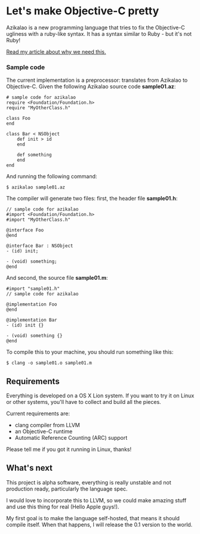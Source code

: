 Let's make Objective-C pretty
===

Azikalao is a new programming language that tries to fix the Objective-C ugliness with a ruby-like syntax. It has a syntax similar to Ruby - but it's not Ruby!

[Read my article about why we need this.][1]

### Sample code
The current implementation is a preprocessor: translates from Azikalao to Objective-C.
Given the following Azikalao source code **sample01.az**:

    # sample code for azikalao
    require <Foundation/Foundation.h>
    require "MyOtherClass.h"
    
    class Foo
    end
    
    class Bar < NSObject
        def init > id
        end
        
        def something
        end
    end

And running the following command:

    $ azikalao sample01.az

The compiler will generate two files: first, the header file **sample01.h**:

    // sample code for azikalao
    #import <Foundation/Foundation.h>
    #import "MyOtherClass.h"
    
    @interface Foo
    @end
    
    @interface Bar : NSObject
    - (id) init;
        
    - (void) something;
    @end

And second, the source file **sample01.m**:

    #import "sample01.h"
    // sample code for azikalao
    
    @implementation Foo
    @end
    
    @implementation Bar
    - (id) init {}
        
    - (void) something {}
    @end

To compile this to your machine, you should run something like this:

    $ clang -o sample01.o sample01.m

## Requirements

Everything is developed on a OS X Lion system. If you want to try it on Linux or other systems, you'll have to collect and build all the pieces.

Current requirements are:
- clang compiler from LLVM
- an Objective-C runtime
- Automatic Reference Counting (ARC) support

Please tell me if you got it running in Linux, thanks!

## What's next

This project is alpha software, everything is really unstable and not production ready, particularly the language spec.

I would love to incorporate this to LLVM, so we could make amazing stuff and use this thing for real (Hello Apple guys!).

My first goal is to make the language self-hosted, that means it should compile itself. When that happens, I will release the 0.1 version to the world.

  [1]: http://aldrin.martoq.cl/techblog/?p=355